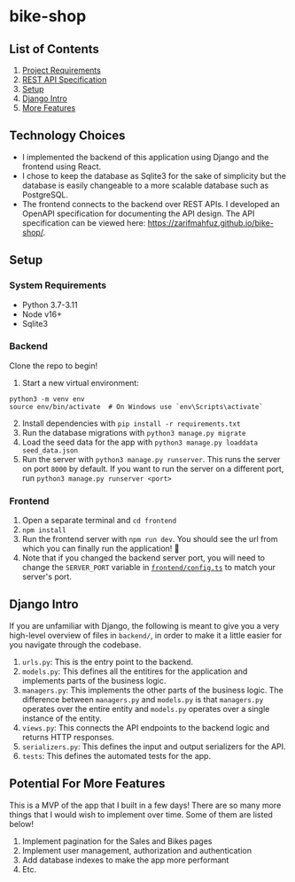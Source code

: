 # bike-shop

## List of Contents
1. [Project Requirements](https://github.com/zarifmahfuz/bike-shop/blob/main/docs/requirements.md)
2. [REST API Specification](https://zarifmahfuz.github.io/bike-shop/)
3. [Setup](https://github.com/zarifmahfuz/bike-shop/blob/main/README.md#setup)
4. [Django Intro](https://github.com/zarifmahfuz/bike-shop#django-intro)
5. [More Features](https://github.com/zarifmahfuz/bike-shop#potential-for-more-features)

## Technology Choices
* I implemented the backend of this application using Django and the frontend using React. 
* I chose to keep the database as Sqlite3 for the sake of simplicity but the database is easily changeable to a more scalable database such as PostgreSQL. 
* The frontend connects to the backend over REST APIs. I developed an OpenAPI specification for documenting the API design. The API specification can be viewed here: https://zarifmahfuz.github.io/bike-shop/.

## Setup
### System Requirements
* Python 3.7-3.11
* Node v16+
* Sqlite3

### Backend
Clone the repo to begin!
1. Start a new virtual environment:
```
python3 -m venv env
source env/bin/activate  # On Windows use `env\Scripts\activate`
```
2. Install dependencies with `pip install -r requirements.txt`
3. Run the database migrations with `python3 manage.py migrate`
4. Load the seed data for the app with `python3 manage.py loaddata seed_data.json`
5. Run the server with `python3 manage.py runserver`. This runs the server on port `8000` by default. If you want to run the server on a different port, run `python3 manage.py runserver <port>`

### Frontend
1. Open a separate terminal and `cd frontend`
2. `npm install`
3. Run the frontend server with `npm run dev`. You should see the url from which you can finally run the application! :tada:
4. Note that if you changed the backend server port, you will need to change the `SERVER_PORT` variable in [`frontend/config.ts`](https://github.com/zarifmahfuz/bike-shop/blob/main/frontend/config.ts) to match your server's port.

## Django Intro
If you are unfamiliar with Django, the following is meant to give you a very high-level overview of files in `backend/`, in order to make it a little easier for you navigate through the codebase.
1. `urls.py`: This is the entry point to the backend.
2. `models.py`: This defines all the entitires for the application and implements parts of the business logic.
3. `managers.py`: This implements the other parts of the business logic. The difference between `managers.py` and `models.py` is that `managers.py` operates over the entire entity and `models.py` operates over a single instance of the entity.
4. `views.py`: This connects the API endpoints to the backend logic and returns HTTP responses.
5. `serializers.py`: This defines the input and output serializers for the API.
6. `tests`: This defines the automated tests for the app.

## Potential For More Features
This is a MVP of the app that I built in a few days! There are so many more things that I would wish to implement over time. Some of them are listed below!
1. Implement pagination for the Sales and Bikes pages
2. Implement user management, authorization and authentication
3. Add database indexes to make the app more performant
4. Etc.
